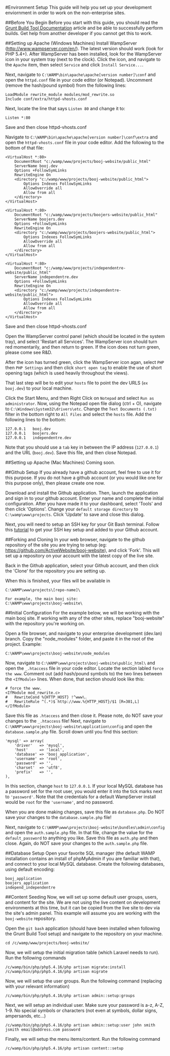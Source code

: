 #Environment Setup
This guide will help you set up your development enviornment in order to work on the non-enterprise sites.

##Before You Begin
Before you start with this guide, you should read the [Grunt Build Tool Documentation](http://boojlabs.activewebsite.com/documentation/view/72) article and be able to successfully perform builds. Get help from another developer if you cannot get this to work.

##Setting up Apache (Windows Machines)
Install WampServer (<http://www.wampserver.com/en/>). The latest version should work (look for PHP 5.4+). After WampServer has been installed, look for the WampServer icon in your system tray (next to the clock). Click the icon, and navigate to the `Apache` item, then select `Service` and click `Install Service...`.

Next, navigate to `C:\WAMP\bin\apache\apache[version number]\conf` and open the `httpd.conf` file in your code editor (or Notepad). Uncomment (remove the hash/pound symbol) from the following lines:

	LoadModule rewrite_module modules/mod_rewrite.so
	Include conf/extra/httpd-vhosts.conf

Next, locate the line that says `Listen 80` and change it to:

	Listen *:80

Save and then close httpd-vhosts.conf

Navigate to `C:\WAMP\bin\apache\apache[version number]\conf\extra` and open the `httpd-vhosts.conf` file in your code editor. Add the following to the bottom of that file:

	<VirtualHost *:80>
	    DocumentRoot "c:/wamp/www/projects/booj-website/public_html"
	    ServerName booj.dev
	    Options +FollowSymLinks
	    RewriteEngine On
	    <directory "c:/wamp/www/projects/booj-website/public_html">
	        Options Indexes FollowSymLinks
	        AllowOverride all
			Allow from all
	    </directory>
	</VirtualHost>

	<VirtualHost *:80>
	    DocumentRoot "c:/wamp/www/projects/boojers-website/public_html"
	    ServerName boojers.dev
	    Options +FollowSymLinks
	    RewriteEngine On
	    <directory "c:/wamp/www/projects/boojers-website/public_html">
	        Options Indexes FollowSymLinks
	        AllowOverride all
			Allow from all
	    </directory>
	</VirtualHost>

	<VirtualHost *:80>
	    DocumentRoot "c:/wamp/www/projects/independentre-website/public_html"
	    ServerName independentre.dev
	    Options +FollowSymLinks
	    RewriteEngine On
	    <directory "c:/wamp/www/projects/independentre-website/public_html">
	        Options Indexes FollowSymLinks
	        AllowOverride all
			Allow from all
	    </directory>
	</VirtualHost>

Save and then close httpd-vhosts.conf

Open the WampServer control panel (which should be located in the system tray), and select 'Restart all Services'. The WampServer icon should turn red momentarily, and then return to green. If the icon does not turn green, please come see R&D.

After the icon has turned green, click the WampServer icon agan, select `PHP` then `PHP Settings` and then click `short open tag` to enable the use of short opening tags (which is used heavily throughout the views).

That last step will be to edit your `hosts` file to point the dev URLS (`ex booj.dev`) to your local machine.

Click the Start Menu, and then Right Click on `Notepad` and select `Run as administrator`. Now, using the Notepad open file dialog (ctrl + O), navigate to `C:\Windows\System32\drivers\etc`. Change the `Text Documents (.txt)` filter in the bottom right to `All Files` and select the `hosts` file. Add the following lines to the bottom:

	127.0.0.1	booj.dev
	127.0.0.1	boojers.dev
	127.0.0.1	independentre.dev

Note that you should use a `tab` key in between the IP address (`127.0.0.1`) and the URL (`booj.dev`). Save this file, and then close Notepad.

##Setting up Apache (Mac Machines)
Coming soon.

##Github Setup
If you already have a github account, feel free to use it for this purpose. If you do not have a github account (or you would like one for this purpose only), then please create one now.

Download and install the Github application. Then, launch the application and sign in to your github account. Enter your name and complete the initial configuration. After you have made it to your dashboard, select 'Tools' and then click 'Options'. Change your `default storage directory` to `C:\wamp\www\projects`. Click 'Update' to save and close this dialog.

Next, you will need to setup an SSH key for your Git Bash terminal. Follow this [tutorial](https://help.github.com/articles/generating-ssh-keys#platform-windows) to get your SSH key setup and added to your Github account.

##Forking and Cloning
In your web browser, navigate to the github repository of the site you are trying to setup (eg: <https://github.com/ActiveWebsite/booj-website>), and click 'Fork'. This will set up a repository on your account with the latest copy of the live site.

Back in the Github application, select your Github account, and then click the 'Clone' for the repository you are setting up.

When this is finished, your files will be available in

	C:\WAMP\www\projects\[repo-name]\

	For example, the main booj site:
	C:\WAMP\www\projects\booj-website\

##Initial Configuration
For the example below, we will be working with the main booj site. If working with any of the other sites, replace "booj-website" with the repository you're working on.

Open a file browser, and navigate to your enterprise development (dev.lan) branch. Copy the "node_modules" folder, and paste it in the root of the project. Example:

	C:\WAMP\www\projects\booj-website\node_modules

Now, navigate to `C:\WAMP\www\projects\booj-website\public_html\` and open the `_.htaccess` file in your code editor. Locate the section labled `force the www`. Comment out (add hash/pound symbols to) the two lines between the `<IfModule>` lines. When done, that section should look like this:

	# force the www.
	<IfModule mod_rewrite.c>
	#	RewriteCond %{HTTP_HOST} !^www\.
	#	RewriteRule ^(.*)$ http://www.%{HTTP_HOST}/$1 [R=301,L]
	</IfModule>

Save this file as `.htaccess` and then close it. Please note, do NOT save your changes to the `_.htaccess` file! Next, navigate to `C:\WAMP\www\projects\booj-website\application\config` and open the `database.sample.php` file. Scroll down until you find this section:

	'mysql' => array(
		'driver'   => 'mysql',
		'host'     => 'local',
		'database' => 'booj_application',
		'username' => 'root',
		'password' => '',
		'charset'  => 'utf8',
		'prefix'   => '',
	),

In this section, change `host` to `127.0.0.1`. If your local MySQL database has a password set for the root user, you would enter it into the tick marks next to `'password'`. Note that the credentials for a default WampServer install would be `root` for the `'username'`, and no password.

When you are done making changes, save this file as `database.php`. Do NOT save your changes to the `database.sample.php` file!

Next, navigate to `C:\WAMP\www\projects\booj-website\bundles\admin\config` and open the `auth.sample.php` file. In that file, change the value for the `default_password` to anything you like. Save this file as `auth.php` and then close. Again, do NOT save your changes to the `auth.sample.php` file.

##Database Setup
Open your favorite SQL manager (the default WAMP installation contains an install of phpMyAdmin if you are familiar with that), and connect to your local MySQL database. Create the following databases, using default encoding:

	booj_application
	boojers_application
	independ_independentre

##Content Seeding
Now, we will set up some default user groups, users, and content for the site. We are not using the live content on development environments at this time, but it can be copied from the live site to dev via the site's admin panel. This example will assume you are working with the `booj-website` repository.

Open the `git bash` application (should have been installed when following the Grunt Build Tool setup) and navigate to the repository on your machine.

	cd /c/wamp/www/projects/booj-website/

Now, we will setup the initial migration table (which Laravel needs to run). Run the following commands

	/c/wamp/bin/php/php5.4.16/php artisan migrate:install
	/c/wamp/bin/php/php5.4.16/php artisan migrate

Now, we will setup the user groups. Run the following command (replacing with your relevant information)

	/c/wamp/bin/php/php5.4.16/php artisan admin::setup:groups

Next, we will setup an individual user. Make sure your password is a-z, A-Z, 1-9. No special symbols or characters (not even at symbols, dollar signs, ampersands, etc...)
	
	/c/wamp/bin/php/php5.4.16/php artisan admin::setup:user john smith jsmith email@address.com password

Finally, we will setup the menu items/content. Run the following command
	
	/c/wamp/bin/php/php5.4.16/php artisan content::setup
















